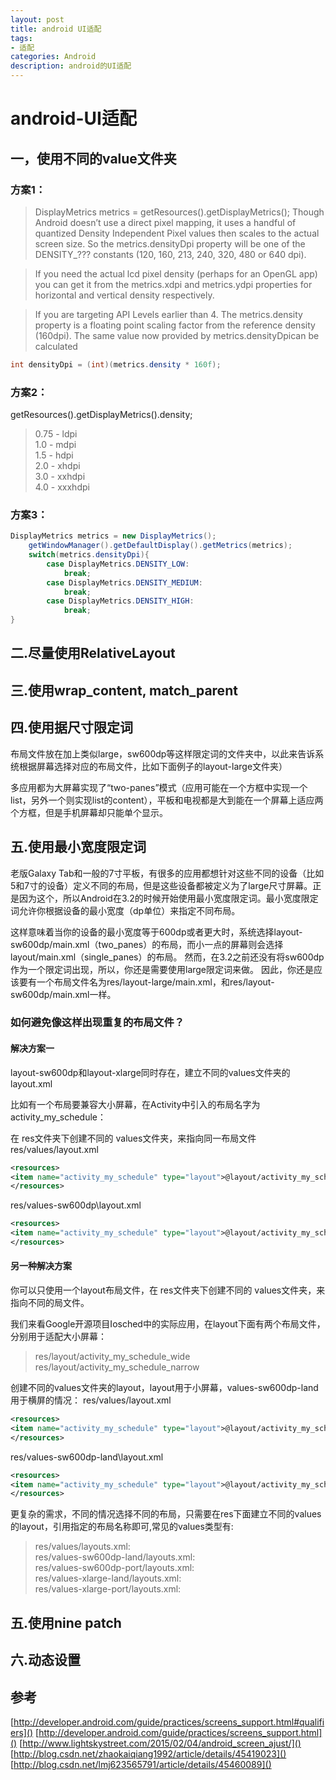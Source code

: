 ```yaml
---
layout: post
title: android UI适配
tags:
- 适配
categories: Android
description: android的UI适配
---
```


# android-UI适配

## 一，使用不同的value文件夹

### 方案1：
> DisplayMetrics metrics = getResources().getDisplayMetrics(); 
Though Android doesn’t use a direct pixel mapping, it uses a handful of quantized Density Independent Pixel values then scales to the actual screen size. So the metrics.densityDpi property will be one of the DENSITY_??? constants (120, 160, 213, 240, 320, 480 or 640 dpi).

> If you need the actual lcd pixel density (perhaps for an OpenGL app) you can get it from the metrics.xdpi and metrics.ydpi properties for horizontal and vertical density respectively.

> If you are targeting API Levels earlier than 4. The metrics.density property is a floating point scaling factor from the reference density (160dpi). The same value now provided by metrics.densityDpican be calculated

~~~ java
int densityDpi = (int)(metrics.density * 160f);
~~~

### 方案2：
getResources().getDisplayMetrics().density; 
> 0.75 - ldpi    
1.0 - mdpi   
1.5 - hdpi   
2.0 - xhdpi   
3.0 - xxhdpi   
4.0 - xxxhdpi

### 方案3：

~~~ java
DisplayMetrics metrics = new DisplayMetrics(); 
	getWindowManager().getDefaultDisplay().getMetrics(metrics); 
	switch(metrics.densityDpi){ 
		case DisplayMetrics.DENSITY_LOW: 
			break; 
		case DisplayMetrics.DENSITY_MEDIUM: 
			break; 
		case DisplayMetrics.DENSITY_HIGH: 
			break; 
}
~~~

## 二.尽量使用RelativeLayout

## 三.使用wrap_content, match_parent

## 四.使用据尺寸限定词

布局文件放在加上类似large，sw600dp等这样限定词的文件夹中，以此来告诉系统根据屏幕选择对应的布局文件，比如下面例子的layout-large文件夹）

多应用都为大屏幕实现了“two-panes”模式（应用可能在一个方框中实现一个list，另外一个则实现list的content），平板和电视都是大到能在一个屏幕上适应两个方框，但是手机屏幕却只能单个显示。

## 五.使用最小宽度限定词

老版Galaxy Tab和一般的7寸平板，有很多的应用都想针对这些不同的设备（比如5和7寸的设备）定义不同的布局，但是这些设备都被定义为了large尺寸屏幕。正是因为这个，所以Android在3.2的时候开始使用最小宽度限定词。最小宽度限定词允许你根据设备的最小宽度（dp单位）来指定不同布局。

这样意味着当你的设备的最小宽度等于600dp或者更大时，系统选择layout-sw600dp/main.xml（two_panes）的布局，而小一点的屏幕则会选择layout/main.xml（single_panes）的布局。 然而，在3.2之前还没有将sw600dp作为一个限定词出现，所以，你还是需要使用large限定词来做。 因此，你还是应该要有一个布局文件名为res/layout-large/main.xml，和res/layout-sw600dp/main.xml一样。

### 如何避免像这样出现重复的布局文件？

#### 解决方案一 
layout-sw600dp和layout-xlarge同时存在，建立不同的values文件夹的layout.xml

比如有一个布局要兼容大小屏幕，在Activity中引入的布局名字为activity_my_schedule：

在 res文件夹下创建不同的 values文件夹，来指向同一布局文件
res/values/layout.xml

~~~ xml
<resources>
<item name="activity_my_schedule" type="layout">@layout/activity_my_schedule_wide</item>
</resources>
~~~

res/values-sw600dp\layout.xml

~~~ xml
<resources>
<item name="activity_my_schedule" type="layout">@layout/activity_my_schedule_wide</item>
</resources>
~~~

#### 另一种解决方案 
你可以只使用一个layout布局文件，在 res文件夹下创建不同的 values文件夹，来指向不同的局文件。

我们来看Google开源项目Iosched中的实际应用，在layout下面有两个布局文件，分别用于适配大小屏幕：
> res/layout/activity_my_schedule_wide   
res/layout/activity_my_schedule_narrow

创建不同的values文件夹的layout，layout用于小屏幕，values-sw600dp-land用于横屏的情况：
res/values/layout.xml

~~~ xml
<resources>
<item name="activity_my_schedule" type="layout">@layout/activity_my_schedule_narrow</item>
</resources>
~~~

res/values-sw600dp-land\layout.xml

~~~ xml
<resources>
<item name="activity_my_schedule" type="layout">@layout/activity_my_schedule_wide</item>
</resources>
~~~

更复杂的需求，不同的情况选择不同的布局，只需要在res下面建立不同的values的layout，引用指定的布局名称即可,常见的values类型有:

> res/values/layouts.xml:   
res/values-sw600dp-land/layouts.xml:   
res/values-sw600dp-port/layouts.xml:   
res/values-xlarge-land/layouts.xml:   
res/values-xlarge-port/layouts.xml:

## 五.使用nine patch

## 六.动态设置

## 参考
[http://developer.android.com/guide/practices/screens_support.html#qualifiers]()
[http://developer.android.com/guide/practices/screens_support.html]()
[http://www.lightskystreet.com/2015/02/04/android_screen_ajust/]()
[http://blog.csdn.net/zhaokaiqiang1992/article/details/45419023]()
[http://blog.csdn.net/lmj623565791/article/details/45460089]()